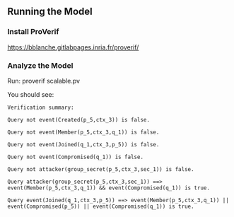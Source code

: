 ## Running the Model

### Install ProVerif

https://bblanche.gitlabpages.inria.fr/proverif/

### Analyze the Model

Run: proverif scalable.pv

You should see:
```
Verification summary:

Query not event(Created(p_5,ctx_3)) is false.

Query not event(Member(p_5,ctx_3,q_1)) is false.

Query not event(Joined(q_1,ctx_3,p_5)) is false.

Query not event(Compromised(q_1)) is false.

Query not attacker(group_secret(p_5,ctx_3,sec_1)) is false.

Query attacker(group_secret(p_5,ctx_3,sec_1)) ==> event(Member(p_5,ctx_3,q_1)) && event(Compromised(q_1)) is true.

Query event(Joined(q_1,ctx_3,p_5)) ==> event(Member(p_5,ctx_3,q_1)) || event(Compromised(p_5)) || event(Compromised(q_1)) is true.

```
